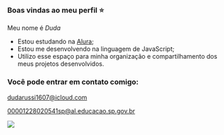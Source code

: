 ### Boas vindas ao meu perfil ⭐

Meu nome é _Duda_

- Estou estudando na [Alura](https://www.alura.com.br/);
- Estou me desenvolvendo na linguagem de JavaScript;
- Utilizo esse espaço para minha organização e compartilhamento dos meus projetos desenvolvidos.

### Você pode entrar em contato comigo:

dudarussi1607@icloud.com

00001228020541sp@al.educacao.sp.gov.br

![](https://tenor.com/pt-BR/view/chico-moedas-aquariano-nato-aquariano-chico-chico-coins-gif-14377694355876022045)
